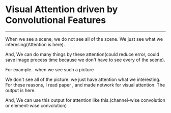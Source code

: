 # Visual Attention driven by Convolutional Features
---------------------------------------------------------------------------

When we see a scene, we do not see all of the scene. We just see what we interesing(Attention is here).

And, We can do many things by these attention(could reduce error, could save image process time because we don't have to see every of the scene).

For example..
when we see such a picture




We don't see all of the picture. we just have attention what we interesting.
For these reasons, I read paper <Visual Attention driven by Convolutional Features>, and made network for visual attention.
The output is here.
  
  
  

And, We can use this output for attention like this.(channel-wise convolution or element-wise convolution)









